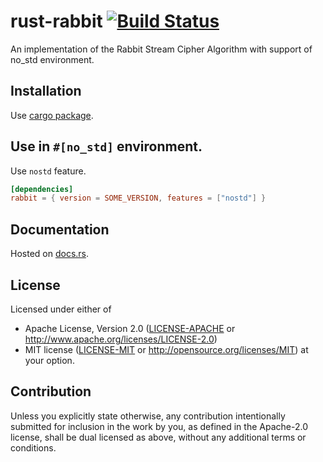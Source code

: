 # rust-rabbit [![Build Status](https://travis-ci.org/blackbeam/rust-rabbit.svg?branch=master)](https://travis-ci.org/blackbeam/rust-rabbit)

An implementation of the Rabbit Stream Cipher Algorithm with support of no_std environment.

## Installation

Use [cargo package](https://crates.io/crates/rabbit).

## Use in `#[no_std]` environment.

Use `nostd` feature.

```toml
[dependencies]
rabbit = { version = SOME_VERSION, features = ["nostd"] }
```

## Documentation

Hosted on [docs.rs](https://docs.rs/rabbit).

## License

Licensed under either of
 * Apache License, Version 2.0 ([LICENSE-APACHE](LICENSE-APACHE) or http://www.apache.org/licenses/LICENSE-2.0)
 * MIT license ([LICENSE-MIT](LICENSE-MIT) or http://opensource.org/licenses/MIT)
at your option.

## Contribution

Unless you explicitly state otherwise, any contribution intentionally submitted
for inclusion in the work by you, as defined in the Apache-2.0 license, shall be dual licensed as above, without any
additional terms or conditions.

